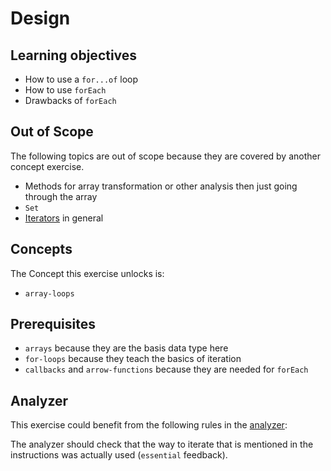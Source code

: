 # Design

## Learning objectives

- How to use a `for...of` loop
- How to use `forEach`
- Drawbacks of `forEach`

## Out of Scope

The following topics are out of scope because they are covered by another concept exercise.

- Methods for array transformation or other analysis then just going through the array
- `Set`
- [Iterators][mdn-iterators] in general

## Concepts

The Concept this exercise unlocks is:

- `array-loops`

## Prerequisites

- `arrays` because they are the basis data type here
- `for-loops` because they teach the basics of iteration
- `callbacks` and `arrow-functions` because they are needed for `forEach`

## Analyzer

This exercise could benefit from the following rules in the [analyzer][analyzer]:

The analyzer should check that the way to iterate that is mentioned in the instructions was actually used (`essential` feedback).

[analyzer]: https://github.com/exercism/javascript-analyzer
[mdn-iterators]: https://developer.mozilla.org/en-US/docs/Web/JavaScript/Reference/Iteration_protocols#the_iterable_protocol
